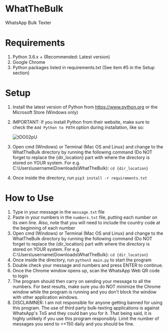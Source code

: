 # WhatTheBulk
WhatsApp Bulk Texter

# Requirements
1. Python 3.6.x + (Recommended: Latest version)
2. Google Chrome
3. Python packages listed in requirements.txt (See item #5 in the Setup section)

# Setup
1. Install the latest version of Python from https://www.python.org or the Microsoft Store (Windows only)
2. IMPORTANT: If you install Python from their website, make sure to check the `Add Python to PATH` option during installation, like so:

   ![tDO02pU](https://user-images.githubusercontent.com/87933442/126897482-e3371aa7-ff6b-4f86-9f65-208496ce8ce4.png)

4. Open cmd (Windows) or Terminal (Mac OS and Linux) and change to the WhatTheBulk directory by running the following command (Do NOT forget to replace the {dir_location} part with where the directory is stored on YOUR system. For e.g. C:\Users\username\Downloads\WhatTheBulk): `cd {dir_location}`
5. Once inside the directory, run `pip3 install -r requirements.txt`

# How to Use
1. Type in your message in the `message.txt` file
2. Paste in your numbers in the `numbers.txt` file, putting each number on its own line. Also, note that you will need to include the country code at the beginning of each number
4. Open cmd (Windows) or Terminal (Mac OS and Linux) and change to the WhatTheBulk directory by running the following command (Do NOT forget to replace the {dir_location} part with where the directory is stored on YOUR system. For e.g. C:\Users\username\Downloads\WhatTheBulk): `cd {dir_location}`
5. Once inside the directory, run `python3 main.py` to start the program
6. Double check your message and numbers and press ENTER to continue.
7. Once the Chrome window opens up, scan the WhatsApp Web QR code to login
8. The program should then carry on sending your message to all the numbers. For best results, make sure you do NOT minimize the Chrome window while the program is running and you don't block the window with other application windows.
9. DISCLAIMNER: I am not responsible for anyone getting banned for using this program. The use of third party bulk-texting applications is against WhatsApp's ToS and they could ban you for it. That being said, it is highly unlikely if you use this program responsibly. Limit the number of messages you send to =<150 daily and you should be fine. 

